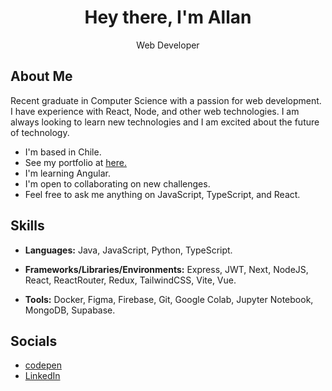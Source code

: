 <h1 align="center">Hey there, I'm Allan</h1> 
<p align="center">Web Developer</p>

## About Me
Recent graduate in Computer Science with a passion for web development. I have experience with React, Node, and other web technologies. I am always looking to learn new technologies and I am excited about the future of technology.

- I'm based in Chile. 
- See my portfolio at [here.](https://allan.pages.dev/)
- I'm learning Angular.
- I'm open to collaborating on new challenges.
- Feel free to ask me anything on JavaScript, TypeScript, and React.

## Skills

- **Languages:** Java, JavaScript, Python, TypeScript.

- **Frameworks/Libraries/Environments:** Express, JWT, Next, NodeJS, React, ReactRouter, Redux, TailwindCSS, Vite, Vue.
- **Tools:** Docker, Figma, Firebase, Git, Google Colab, Jupyter Notebook, MongoDB, Supabase.
  
## Socials

- [codepen](https://codepen.io/im-allan)
- [LinkedIn](https://www.linkedin.com/in/im-allan/)
